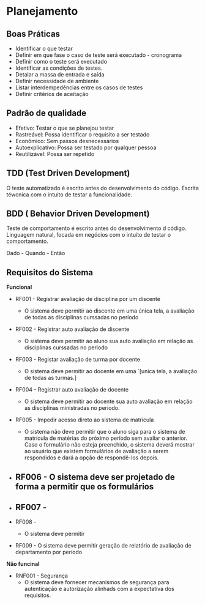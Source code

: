 # Planejamento

## Boas Práticas

- Identificar o que testar
- Definir em que fase o caso de teste será executado - cronograma
- Definir como o teste será executado
- Identificar as condições de testes.
- Detalar a massa de entrada e saída
- Definir necessidade de ambiente
- Listar interdempedências entre os casos de testes
- Definir critérios de aceitação

## Padrão de qualidade

- Efetivo: Testar o que se planejou testar
- Rastreável: Possa identificar o requisito a ser testado
- Econômico: Sem passos desnecessários
- Autoexplicativo: Possa ser testado por qualquer pessoa
- Reutilizável: Possa ser repetido

## TDD (Test Driven Development)

O teste automatizado é escrito antes do desenvolvimento do código.
Escrita téwcnica com o intuito de testar a funcionalidade.

## BDD ( Behavior Driven Development)

Teste de comportamento é escrito antes do desenvolvimento d código.
Linguagem natural, focada em negócios com o intuito de testar o comportamento.

Dado - Quando - Então



## Requisitos do Sistema

**Funcional**

- RF001 - Registrar avaliação de disciplina por um discente
    - O sistema deve permitir ao discente em uma única tela, a avaliação de todas as disciplinas curssadas no período

- RF002 - Registrar auto avaliação de discente
    - O sistema deve permitir ao aluno sua auto avaliação em relação as disciplinas curssadas no periodo

- RF003 - Registar avaliação de turma por docente
    - O sistema deve permitir ao docente em uma ´[unica tela, a avaliação de todas as turmas.]

- RF004 - Registrar auto avaliação de docente
    - O sistema deve permitir ao docente sua auto avaliação em relação as disciplinas ministradas no período.

- RF005 - Impedir acesso direto ao sistema de matrícula
    - O sistema não deve permitir que o aluno siga para o sistema de matrícula de matérias do próximo período sem avaliar o anterior. Caso o formulário não esteja preenchido, o sistema deverá mostrar ao usuário que existem formulários de avaliação a serem respondidos e dará a opção de respondê-los depois.

- RF006 - O sistema deve ser projetado de forma a permitir que os formulários
    - 

- RF007 - 
    - 

- RF008 - 
    - O sistema deve permitir

- RF009 - O sistema deve permitir geração de relatório de avaliação de departamento por período

**Não funcinal**

- RNF001 - Segurança
    - O sistema deve fornecer mecanismos de segurança para autenticação e autorização alinhads com a expectativa dos requisitos.

